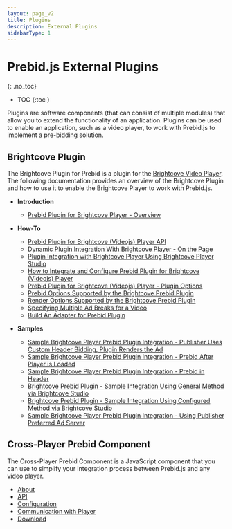 ```yaml
---
layout: page_v2
title: Plugins
description: External Plugins
sidebarType: 1
---
```



# Prebid.js External Plugins

{: .no_toc}

* TOC
{:toc }

Plugins are software components (that can consist of multiple modules) that allow you to extend the functionality of an application. Plugins can be used to enable an application, such as a video player, to work with Prebid.js to implement a pre-bidding solution.

## Brightcove Plugin

The Brightcove Plugin for Prebid is a plugin for the [Brightcove Video Player](https://www.brightcove.com/). The following documentation provides an overview of the Brightcove Plugin and how to use it to enable the Brightcove Player to work with Prebid.js.

* **Introduction**
  * [Prebid Plugin for Brightcove Player - Overview]({{site.baseurl}}/dev-docs/plugins/bc/about-bc-prebid-plugin.html)

* **How-To**
  * [Prebid Plugin for Brightcove (Videojs) Player API]({{site.baseurl}}/dev-docs/plugins/bc/bc-prebid-plugin-api.html)
  * [Dynamic Plugin Integration With Brightcove Player - On the Page]({{site.baseurl}}/dev-docs/plugins/bc/bc-prebid-plugin-integration-dynamic.html)
  * [Plugin Integration with Brightcove Player Using Brightcove Player Studio]({{site.baseurl}}/dev-docs/plugins/bc/bc-prebid-plugin-integration-studio.html)
  * [How to Integrate and Configure Prebid Plugin for Brightcove (Videojs) Player]({{site.baseurl}}/dev-docs/plugins/bc/bc-prebid-plugin-integration.html)
  * [Prebid Plugin for Brightcove (Videojs) Player - Plugin Options]({{site.baseurl}}/dev-docs/plugins/bc/bc-prebid-plugin-options.html)
  * [Prebid Options Supported by the Brightcove Prebid Plugin]({{site.baseurl}}/dev-docs/plugins/bc/bc-prebid-plugin-prebid-options.html)
  * [Render Options Supported by the Brightcove Prebid Plugin]({{site.baseurl}}/dev-docs/plugins/bc/bc-prebid-plugin-render-options.html)
  * [Specifying Multiple Ad Breaks for a Video]({{site.baseurl}}/dev-docs/plugins/bc/bc-prebid-plugin-multiad-options.html)
  * [Build An Adapter for Prebid Plugin]({{site.baseurl}}/dev-docs/plugins/bc/bc-prebid-plugin-building-adapter.html)

* **Samples**
  * [Sample Brightcove Player Prebid Plugin Integration - Publisher Uses Custom Header Bidding, Plugin Renders the Ad]({{site.baseurl}}/dev-docs/plugins/bc/bc-prebid-plugin-sample-custom-header-bidding.html)
  * [Sample Brightcove Player Prebid Plugin Integration - Prebid After Player is Loaded]({{site.baseurl}}/dev-docs/plugins/bc/bc-prebid-plugin-sample-prebid-body.html)
  * [Sample Brightcove Player Prebid Plugin Integration - Prebid in Header]({{site.baseurl}}/dev-docs/plugins/bc/bc-prebid-plugin-sample-prebid-header.html)
  * [Brightcove Prebid Plugin - Sample Integration Using General Method via Brightcove Studio]({{site.baseurl}}/dev-docs/plugins/bc/bc-prebid-plugin-sample-studio-integration-general-method.html)
  * [Brightcove Prebid Plugin - Sample Integration Using Configured Method via Brightcove Studio]({{site.baseurl}}/dev-docs/plugins/bc/bc-prebid-plugin-sample-studio-integration-configured-method.html)
  * [Sample Brightcove Player Prebid Plugin Integration - Using Publisher Preferred Ad Server]({{site.baseurl}}/dev-docs/plugins/bc/bc-prebid-plugin-sample-third-party-ad-server.html)

## Cross-Player Prebid Component

The Cross-Player Prebid Component is a JavaScript component that you can use to simplify your integration process between Prebid.js and any video player.

* [About]({{site.baseurl}}/dev-docs/plugins/cross-player-prebid-component/about-cross-player-prebid-component.html)
* [API]({{site.baseurl}}/dev-docs/plugins/cross-player-prebid-component/cross-player-api.html)
* [Configuration]({{site.baseurl}}/dev-docs/plugins/cross-player-prebid-component/cross-player-config.html)
* [Communication with Player]({{site.baseurl}}/dev-docs/plugins/cross-player-prebid-component/cross-player-communication.html)
* [Download](https://github.com/prebid/cross-player-prebid-component)
